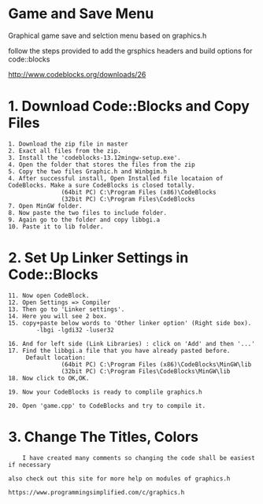 # Game and Save Menu
Graphical game save and selction menu based on graphics.h

follow the steps provided to add the grsphics headers and build options
for code::blocks

http://www.codeblocks.org/downloads/26


# 1. Download Code::Blocks and Copy Files

	1. Download the zip file in master
	2. Exact all files from the zip.
	3. Install the 'codeblocks-13.12mingw-setup.exe'.
	4. Open the folder that stores the files from the zip
	5. Copy the two files Graphic.h and Winbgim.h 
	4. After successful install, Open Installed file locataion of CodeBlocks. Make a sure CodeBlocks is closed totally.
				   (64bit PC) C:\Program Files (x86)\CodeBlocks
				   (32bit PC) C:\Program Files\CodeBlocks
	7. Open MinGW folder.
	8. Now paste the two files to include folder.
	9. Again go to the folder and copy libbgi.a 
	10. Paste it to lib folder.

# 2. Set Up Linker Settings in Code::Blocks

	11. Now open CodeBlock.
	12. Open Settings => Compiler
	13. Then go to 'Linker settings'.
	14. Here you will see 2 box. 
	15. copy+paste below words to 'Other linker option' (Right side box).			
			-lbgi -lgdi32 -luser32

	16. And for left side (Link Libraries) : click on 'Add' and then '...'
	17. Find the libbgi.a file that you have already pasted before.
		 Default location:
				   (64bit PC) C:\Program Files (x86)\CodeBlocks\MinGW\lib 
				   (32bit PC) C:\Program Files\CodeBlocks\MinGW\lib
	18. Now click to OK,OK.
	
	19. Now your CodeBlocks is ready to complile graphics.h
	
	20. Open 'game.cpp' to CodeBlocks and try to compile it.

# 3. Change The Titles, Colors

        I have created many comments so changing the code shall be easiest if necessary
	
	also check out this site for more help on modules of graphics.h
	
	https://www.programmingsimplified.com/c/graphics.h

 
	
